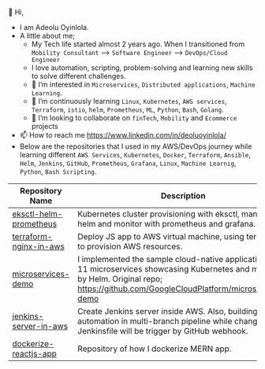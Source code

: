 👋 Hi, 
- I am Adeolu Oyinlola.
- A little about me;
    - My Tech life started almost 2 years ago. When I transitioned from `Mobility Consultant`  --> `Software Engineer`  --> `DevOps/Cloud Engineer`
    - I love automation, scripting, problem-solving and learning new skills to solve different challenges.
    - 👀 I’m interested in `Microservices`, `Distributed applications`, `Machine Learning`.
    - 🌱 I’m continuously learning `Linux`, `Kubernetes`, `AWS services`, `Terraform`, `istio`, `helm`, `Prometheus`, `ML`, `Python`, `Bash`, `Golang`.
    - 💞️ I’m looking to collaborate on `finTech`, `Mobility` and `Ecommerce` projects
- 📫 How to reach me https://www.linkedin.com/in/deoluoyinlola/
- Below are the repositories that I used in my AWS/DevOps journey while learning different `AWS Services`, `Kubernetes`, `Docker`, `Terraform`, `Ansible`, `Helm`, `Jenkins`, `GitHub`, `Prometheus`, `Grafana`, `Linux`, `Machine Learnig`, `Python`, `Bash Scripting`.

| Repository Name | Description |
| --- | --- |
| [eksctl-helm-prometheus]([https://pages.github.com/](https://github.com/deoluoyinlola/eksctl-kubernetes-cluster-helm-prometheus)) | Kubernetes cluster provisioning with eksctl, manage by helm and monitor with prometheus and grafana. |
| [terraform-nginx-in-aws]([https://pages.github.com/](https://github.com/deoluoyinlola/terraform-nginx-in-aws)) | Deploy JS app to AWS virtual machine, using terraform to provision AWS resources. |
| [microservices-demo]([https://pages.github.com/](https://github.com/deoluoyinlola/microservices-demo)) | I implemented the sample cloud-native application with 11 microservices showcasing Kubernetes and managed by Helm. Original repo; https://github.com/GoogleCloudPlatform/microservices-demo |
| [jenkins-server-in-aws]([https://pages.github.com/](https://github.com/deoluoyinlola/jenkins-server-in-aws))| Create Jenkins server inside AWS. Also, building automation in multi-branch pipeline while changes in Jenkinsfile will be trigger by GitHub webhook. |
| [dockerize-reactjs-app]([https://pages.github.com/](https://github.com/deoluoyinlola/dockerize-reactjs-app)) | Repository of how I dockerize MERN app. |


<!---
deoluoyinlola/deoluoyinlola is a ✨ special ✨ repository because its `README.md` (this file) appears on your GitHub profile.
You can click the Preview link to take a look at your changes.
--->
